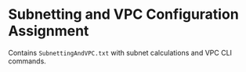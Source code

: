 # Subnetting and VPC Configuration Assignment

Contains `SubnettingAndVPC.txt` with subnet calculations and VPC CLI commands.